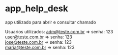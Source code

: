 # app_help_desk
  app utilizado para abrir e consultar chamado

Usuarios utilizados:
  adm@teste.com.br => senha: 123 <br>
  user@teste.com.br => senha: 123 <br>
  jose@teste.com.br => senha: 123 <br>
  maria@teste.com.br => senha: 123 <br>
